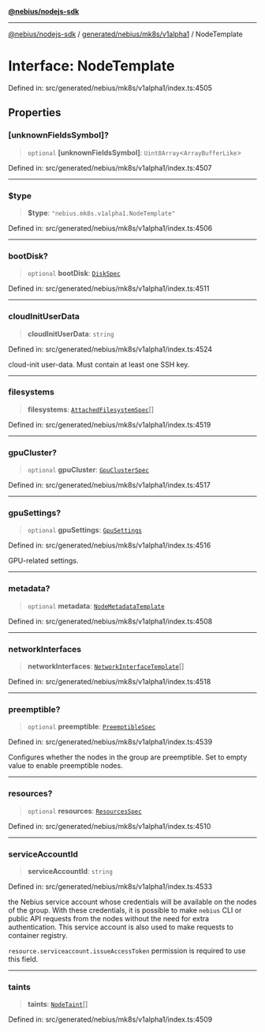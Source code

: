 [**@nebius/nodejs-sdk**](../../../../../README.md)

***

[@nebius/nodejs-sdk](../../../../../README.md) / [generated/nebius/mk8s/v1alpha1](../README.md) / NodeTemplate

# Interface: NodeTemplate

Defined in: src/generated/nebius/mk8s/v1alpha1/index.ts:4505

## Properties

### \[unknownFieldsSymbol\]?

> `optional` **\[unknownFieldsSymbol\]**: `Uint8Array`\<`ArrayBufferLike`\>

Defined in: src/generated/nebius/mk8s/v1alpha1/index.ts:4507

***

### $type

> **$type**: `"nebius.mk8s.v1alpha1.NodeTemplate"`

Defined in: src/generated/nebius/mk8s/v1alpha1/index.ts:4506

***

### bootDisk?

> `optional` **bootDisk**: [`DiskSpec`](DiskSpec.md)

Defined in: src/generated/nebius/mk8s/v1alpha1/index.ts:4511

***

### cloudInitUserData

> **cloudInitUserData**: `string`

Defined in: src/generated/nebius/mk8s/v1alpha1/index.ts:4524

cloud-init user-data. Must contain at least one SSH key.

***

### filesystems

> **filesystems**: [`AttachedFilesystemSpec`](AttachedFilesystemSpec.md)[]

Defined in: src/generated/nebius/mk8s/v1alpha1/index.ts:4519

***

### gpuCluster?

> `optional` **gpuCluster**: [`GpuClusterSpec`](GpuClusterSpec.md)

Defined in: src/generated/nebius/mk8s/v1alpha1/index.ts:4517

***

### gpuSettings?

> `optional` **gpuSettings**: [`GpuSettings`](GpuSettings.md)

Defined in: src/generated/nebius/mk8s/v1alpha1/index.ts:4516

GPU-related settings.

***

### metadata?

> `optional` **metadata**: [`NodeMetadataTemplate`](NodeMetadataTemplate.md)

Defined in: src/generated/nebius/mk8s/v1alpha1/index.ts:4508

***

### networkInterfaces

> **networkInterfaces**: [`NetworkInterfaceTemplate`](NetworkInterfaceTemplate.md)[]

Defined in: src/generated/nebius/mk8s/v1alpha1/index.ts:4518

***

### preemptible?

> `optional` **preemptible**: [`PreemptibleSpec`](PreemptibleSpec.md)

Defined in: src/generated/nebius/mk8s/v1alpha1/index.ts:4539

Configures whether the nodes in the group are preemptible.
 Set to empty value to enable preemptible nodes.

***

### resources?

> `optional` **resources**: [`ResourcesSpec`](ResourcesSpec.md)

Defined in: src/generated/nebius/mk8s/v1alpha1/index.ts:4510

***

### serviceAccountId

> **serviceAccountId**: `string`

Defined in: src/generated/nebius/mk8s/v1alpha1/index.ts:4533

the Nebius service account whose credentials will be available on the nodes of the group.
 With these credentials, it is possible to make `nebius` CLI or public API requests from the nodes without the need for extra authentication.
 This service account is also used to make requests to container registry.

 `resource.serviceaccount.issueAccessToken` permission is required to use this field.

***

### taints

> **taints**: [`NodeTaint`](NodeTaint.md)[]

Defined in: src/generated/nebius/mk8s/v1alpha1/index.ts:4509
